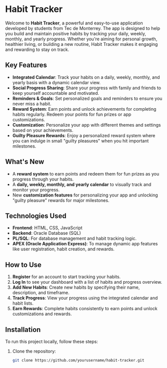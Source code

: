 # Habit Tracker

Welcome to **Habit Tracker**, a powerful and easy-to-use application developed by students from Tec de Monterrey. The app is designed to help you build and maintain positive habits by tracking your daily, weekly, monthly, and yearly progress. Whether you're aiming for personal growth, healthier living, or building a new routine, Habit Tracker makes it engaging and rewarding to stay on track.

## Key Features
- **Integrated Calendar**: Track your habits on a daily, weekly, monthly, and yearly basis with a dynamic calendar view.
- **Social Progress Sharing**: Share your progress with family and friends to keep yourself accountable and motivated.
- **Reminders & Goals**: Set personalized goals and reminders to ensure you never miss a habit.
- **Reward System**: Earn points and unlock achievements for completing habits regularly. Redeem your points for fun prizes or app customizations.
- **Customization**: Personalize your app with different themes and settings based on your achievements.
- **Guilty Pleasure Rewards**: Enjoy a personalized reward system where you can indulge in small "guilty pleasures" when you hit important milestones.

## What's New
- A **reward system** to earn points and redeem them for fun prizes as you progress through your habits.
- A **daily, weekly, monthly, and yearly calendar** to visually track and monitor your progress.
- New **customization features** for personalizing your app and unlocking "guilty pleasure" rewards for major milestones.

## Technologies Used
- **Frontend**: HTML, CSS, JavaScript
- **Backend**: Oracle Database (SQL)
- **PL/SQL**: For database management and habit tracking logic.
- **APEX (Oracle Application Express)**: To manage dynamic app features like user registration, habit creation, and rewards.
  
## How to Use
1. **Register** for an account to start tracking your habits.
2. **Log In** to see your dashboard with a list of habits and progress overview.
3. **Add New Habits**: Create new habits by specifying their name, description, and timeframe.
4. **Track Progress**: View your progress using the integrated calendar and habit lists.
5. **Earn Rewards**: Complete habits consistently to earn points and unlock customizations and rewards.

## Installation
To run this project locally, follow these steps:

1. Clone the repository:
   ```bash
   git clone https://github.com/yourusername/habit-tracker.git
